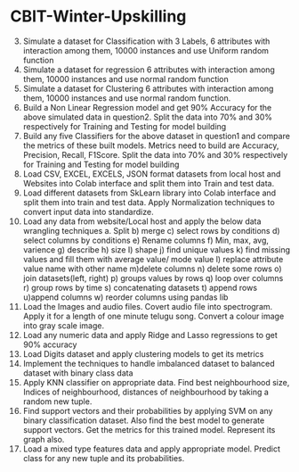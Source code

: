 # CBIT-Winter-Upskilling

3. Simulate a dataset for Classification with 3 Labels, 6 attributes with interaction among them,
10000 instances and use Uniform random function
4. Simulate a dataset for regression 6 attributes with interaction among them, 10000 instances and
use normal random function
5. Simulate a dataset for Clustering 6 attributes with interaction among them, 10000 instances and
use normal random function.
6. Build a Non Linear Regression model and get 90% Accuracy for the above simulated data in
question2. Split the data into 70% and 30% respectively for Training and Testing for model
building
7. Build any five Classifiers for the above dataset in question1 and compare the metrics of these built
models. Metrics need to build are Accuracy, Precision, Recall, F1Score. Split the data into 70%
and 30% respectively for Training and Testing for model building
8. Load CSV, EXCEL, EXCELS, JSON format datasets from local host and Websites into Colab
interface and split them into Train and test data.
9. Load different datasets from SkLearn library into Colab interface and split them into train and
test data. Apply Normalization techniques to convert input data into standardize.
10. Load any data from website/Local host and apply the below data wrangling techniques
a. Split b) merge c) select rows by conditions d) select columns by conditions e) Rename
columns f) Min, max, avg, varience g) describe h) size I) shape j) find unique values k)
find missing values and fill them with average value/ mode value l) replace attribute
value name with other name m)delete columns n) delete some rows o) join datasets(left,
right) p) groups values by rows q) loop over columns r) group rows by time s)
concatenating datasets t) append rows u)append columns w) reorder columns using
pandas lib
11. Load the Images and audio files. Covert audio file into spectrogram. Apply it for a length of one
minute telugu song. Convert a colour image into gray scale image.
12. Load any numeric data and apply Ridge and Lasso regressions to get 90% accuracy
13. Load Digits dataset and apply clustering models to get its metrics
14. Implement the techniques to handle imbalanced dataset to balanced dataset with binary class data
15. Apply KNN classifier on appropriate data. Find best neighbourhood size, Indices of
neighbourhood, distances of neighbourhood by taking a random new tuple.
16. Find support vectors and their probabilities by applying SVM on any binary classification dataset.
Also find the best model to generate support vectors. Get the metrics for this trained model.
Represent its graph also.
17. Load a mixed type features data and apply appropriate model. Predict class for any new tuple and
its probabilities.
